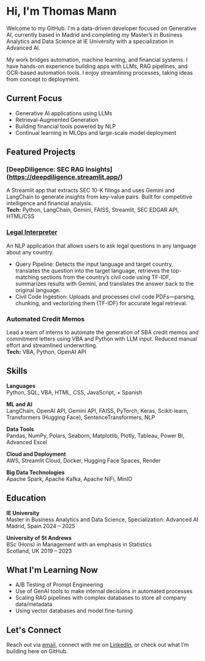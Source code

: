 # Hi, I'm Thomas Mann

Welcome to my GitHub. I'm a data-driven developer focused on Generative AI, currently based in Madrid and completing my Master’s in Business Analytics and Data Science at IE University with a specialization in Advanced AI.

My work bridges automation, machine learning, and financial systems. I have hands-on experience building apps with LLMs, RAG pipelines, and OCR-based automation tools. I enjoy streamlining processes, taking ideas from concept to deployment. 

## Current Focus

- Generative AI applications using LLMs  
- Retrieval-Augmented Generation 
- Building financial tools powered by NLP  
- Continual learning in MLOps and large-scale model deployment  

## Featured Projects

### [DeepDiligence: SEC RAG Insights] (https://deepdiligence.streamlit.app/)
A Streamlit app that extracts SEC 10-K filings and uses Gemini and LangChain to generate insights from key-value pairs. Built for competitive intelligence and financial analysis.  
**Tech:** Python, LangChain, Gemini, FAISS, Streamlit, SEC EDGAR API, HTML/CSS

### [Legal Interpreter](https://nlpproject-cbd6fd7gjgme7x5jwcltb5.streamlit.app/)
An NLP application that allows users to ask legal questions in any language about any country.
- Query Pipeline: Detects the input language and target country, translates the question into the target language, retrieves the top-matching sections from the country’s civil code using TF-IDF, summarizes results with Gemini, and translates the answer back to the original language.
- Civil Code Ingestion: Uploads and processes civil code PDFs—parsing, chunking, and vectorizing them (TF-IDF) for accurate legal retrieval.

### Automated Credit Memos  
Lead a team of interns to automate the generation of SBA credit memos and commitment letters using VBA and Python with LLM input. Reduced manual effort and streamlined underwriting.  
**Tech:** VBA, Python, OpenAI API

## Skills

**Languages**  
Python, SQL, VBA, HTML, CSS, JavaScript, + Spanish

**ML and AI**  
LangChain, OpenAI API, Gemini API, FAISS, PyTorch, Keras, Scikit-learn, Transformers (Hugging Face), SentenceTransformers, NLP

**Data Tools**  
Pandas, NumPy, Polars, Seaborn, Matplotlib, Plotly, Tableau, Power BI, Advanced Excel

**Cloud and Deployment**  
AWS, Streamlit Cloud, Docker, Hugging Face Spaces, Render

**Big Data Technologies**  
Apache Spark, Apache Kafka, Apache NiFi, MinIO


## Education

**IE University**  
Master in Business Analytics and Data Science, Specialization: Advanced AI  
Madrid, Spain   2024 – 2025

**University of St Andrews**  
BSc (Hons) in Management with an emphasis in Statistics  
Scotland, UK   2019 – 2023

## What I'm Learning Now

- A/B Testing of Prompt Engineering 
- Use of GenAI tools to make internal decisions in automated processes
- Scaling RAG pipelines with complex databases to store all company data/metadata
- Using vector databases and model fine-tuning  

## Let's Connect

Reach out via [email](mailto:thomasjmann23@gmail.com), connect with me on [LinkedIn](https://www.linkedin.com/in/thomasjmann23), or check out what I’m building here on GitHub.

